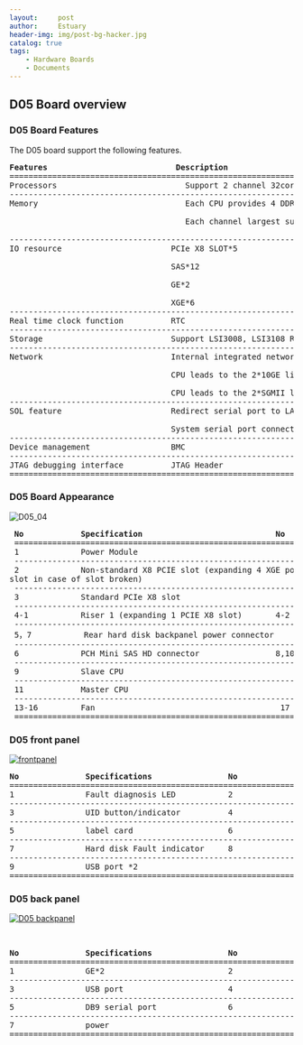 ```yaml
---
layout:     post
author:     Estuary
header-img: img/post-bg-hacker.jpg
catalog: true
tags:
    - Hardware Boards
    - Documents
---
```


## D05 Board overview

### D05 Board Features

The D05 board support the following features.
<pre><strong>Features                           Description</strong>
=============================================================================================================
Processors                           Support 2 channel 32core processor(ARM64)
-------------------------------------------------------------------------------------------------------------
Memory                               Each CPU provides 4 DDR4 channels

                                     Each channel largest supports 2 DDR4 memory, a total of 16 DDR4 RDIMM memory

-------------------------------------------------------------------------------------------------------------
IO resource                       PCIe X8 SLOT*5

                                  SAS*12

                                  GE*2

                                  XGE*6
-------------------------------------------------------------------------------------------------------------
Real time clock function          RTC 
-------------------------------------------------------------------------------------------------------------
Storage                           Support LSI3008, LSI3108 RAID card
-------------------------------------------------------------------------------------------------------------
Network                           Internal integrated network controller.

                                  CPU leads to the 2*10GE link, connecting 2*SFP+ optical module by 10GE_SFI

                                  CPU leads to the 2*SGMII link, connecting 2*GE port to back panel by 10GE_SFI
-------------------------------------------------------------------------------------------------------------
SOL feature                       Redirect serial port to LAN

                                  System serial port connected to the BMC module, which redirect serial port to network port
-------------------------------------------------------------------------------------------------------------
Device management                 BMC 
-------------------------------------------------------------------------------------------------------------
JTAG debugging interface          JTAG Header
============================================================================================================
</pre>

### D05 Board Appearance

![D05_04](https://raw.githubusercontent.com/open-estuary/open-estuary.github.io/master/img/D05_04-783x1024.png)
<pre> <strong>No            Specification                            No         Specification
 </strong>=====================================================================================================================
 1             Power Module
 ----------------------------------------------------------------------------------------------------------------------
 2             Non-standard X8 PCIE slot (expanding 4 XGE ports, a standard PCIE card is not suggested to plug in the 
slot in case of slot broken)
 ----------------------------------------------------------------------------------------------------------------------
 3             Standard PCIe X8 slot
 ----------------------------------------------------------------------------------------------------------------------
 4-1           Riser 1 (expanding 1 PCIE X8 slot)       4-2        Riser 2 (expanding 3 PCIE X8 slots)
 ----------------------------------------------------------------------------------------------------------------------
 5，7           Rear hard disk backpanel power connector
 ----------------------------------------------------------------------------------------------------------------------
 6             PCH Mini SAS HD connector                8,10,12    DDR4 memory(16 slots)
 ----------------------------------------------------------------------------------------------------------------------
 9             Slave CPU
 ----------------------------------------------------------------------------------------------------------------------
 11            Master CPU
 ----------------------------------------------------------------------------------------------------------------------
 13-16         Fan                                       17         Raid card slot
 ======================================================================================================================</pre>

### D05 front panel

[![frontpanel](https://raw.githubusercontent.com/open-estuary/open-estuary.github.io/master/img/frontpanel.png)](https://raw.githubusercontent.com/open-estuary/open-estuary.github.io/master/img/frontpanel.png)
<pre><strong>No              Specifications                No                 Specifications  
</strong>=============================================================================================================
1               Fault diagnosis LED           2                  Health indicator
-------------------------------------------------------------------------------------------------------------
3               UID button/indicator          4                  Power button/indicator 
-------------------------------------------------------------------------------------------------------------
5               label card                    6                  Hard disk (numbered 0 to 11 from top to bottom and from left to right)
-------------------------------------------------------------------------------------------------------------
7               Hard disk Fault indicator     8                  Hard disk activity indicator   
-------------------------------------------------------------------------------------------------------------
9               USB port *2
=============================================================================================================</pre>

### D05 back panel

[![D05  backpanel](https://raw.githubusercontent.com/open-estuary/open-estuary.github.io/master/img/backpanel.png)](https://raw.githubusercontent.com/open-estuary/open-estuary.github.io/master/img/backpanel.png)

&nbsp;
<pre><strong>No              Specifications                No                 Specifications  
</strong>=============================================================================================================
1               GE*2                          2                  XGE*2
-------------------------------------------------------------------------------------------------------------
3               USB port                      4                  GE*1 management interface
-------------------------------------------------------------------------------------------------------------
5               DB9 serial port               6                  VGA display
-------------------------------------------------------------------------------------------------------------
7               power            
=============================================================================================================</pre>
&nbsp;
